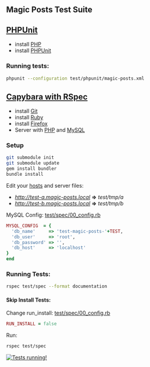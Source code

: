 Magic Posts Test Suite
--------

## [PHPUnit](https://github.com/sebastianbergmann/phpunit/)

* install [PHP](http://php.net/)
* install [PHPUnit](https://github.com/sebastianbergmann/phpunit/)

### Running tests:
```bash
phpunit --configuration test/phpunit/magic-posts.xml
```

## [Capybara with RSpec](https://github.com/jnicklas/capybara)

* install [Git](http://git-scm.com/)
* install [Ruby](http://www.ruby-lang.org/)
* install [Firefox](http://www.mozilla.org/firefox/)
* Server with [PHP](http://php.net/) and [MySQL](http://www.mysql.com/)

### Setup

```bash
git submodule init
git submodule update
gem install bundler
bundle install
```

Edit your [hosts](http://en.wikipedia.org/wiki/Hosts_\(file\)) and server files:

* *http://test-a.magic-posts.local* **=>** *test/tmp/a*
* *http://test-b.magic-posts.local* **=>** *test/tmp/b*

MySQL Config: [test/spec/00_config.rb](spec/00_config.rb)
```ruby
MYSQL_CONFIG  = {
  'db_name'     => 'test-magic-posts-'+TEST,
  'db_user'     => 'root',
  'db_password' => '',
  'db_host'     => 'localhost'
}
end
```

### Running Tests:
```bash
rspec test/spec --format documentation
```

#### Skip Install Tests:

Change run_install: [test/spec/00_config.rb](spec/00_config.rb)
```ruby
RUN_INSTALL = false
```

Run:
```bash
rspec test/spec
```

[![Tests running!](http://gbaptista.com/images/youtube-tests.png)](https://www.youtube.com/watch?v=hXT9XTZsPOU)
